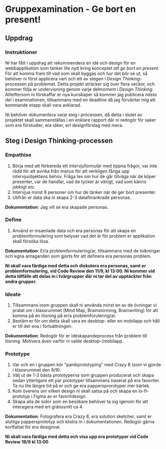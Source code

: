 # Gruppexamination - Ge bort en present!

## Uppdrag

### Instruktioner

Ni har fått i uppdrag att rekommendera en idé och design för en webbapplikation som tänker lite nytt kring konceptet *att ge bort en present*.
För att komma fram till vad som skall byggas och hur det bör se ut, så behöver ni först applicera vart och ett av stegen i *Design Thinking*-processen på problemet.
Detta projekt sträcker sig över flera veckor, och kommer följa er undervisning genom varje delmoment i *Design Thinking*. Allteftersom ni förskaffar er nya kunskaper så kommer jag publicera *nästa del* i examinationen, tillsammans med en deadline då jag förväntar mig att kommande etapp skall vara avklarad.

Ni behöver dokumentera varje steg i processen, då detta i slutet av projektet skall sammanställas i en enklare rapport där ni redogör för saker som era förstudier, era idéer, ert designförslag med mera.

## Steg i Design Thinking-processen

### Empathise

1. Börja med att förbereda ett intervjuformulär med öppna frågor, var inte rädd för att avvika från manus för att verkligen fånga upp intervjuobjektens behov. Fråga tex om hur de går tillväga när de köper presenter, var de handlar, vad de tycker är viktigt, vad som känns jobbigt etc.
2. Intervjua minst 8 personer om hur de tänker när de ger bort presenter.
3. Utifrån er data ska ni skapa 2-3 dataförankrade personas.

**Dokumentation**: Jag vill se era skapade personas.

### Define

1. Använd er insamlade data och era personas för att skapa en problemformulering som belyser vad det är för problem er applikation skall försöka lösa.

**Dokumentation**: Er/a problemformulering/ar, tillsammans med de tolkningar och egna antaganden som gjorts för att definera era personas problem. 

**Ni skall vara färdiga med detta och diskutera era personas, samt er problemformulering, vid Code Review den 11/9, kl 13:00. Ni kommer vid detta tillfälle att delas in i tvärgrupper där ni tar del av upptäckter från andra grupper.**

### Ideate

1. Tillsammans inom gruppen skall ni använda minst en av de övningar vi pratat om i klassrummet (Mind Map, Brainstorming, Brainwriting) för att komma på en lösning på er/a problemforulering/ar.
2. Bestäm er för om detta skall vara en desktop- eller en mobilapp och håll er till det ena i fortsättningen.

**Dokumentation**: Redogör för er idéskapandeprocess från problem till lösning. Motivera även varför ni valde desktop-/mobilapp.

### Prototype

1. Var och en i gruppen kör "panikprototyping" med Crazy 8 (som vi gjorde i klassrummet den 8/9).
2. Välj ut de 1-3 bästa prototyperna som gruppen producerat och skapa sedan ytterligare ett par prototyper tillsammans baserat på era favoriter. Ta nu lite längre tid på er och ge era pappersprorotyper mer kärlek.
3. Kom överens om vilken design ni skall satsa på och skapa en lo-fi-prototyp i Figma av er favoritdesign.
4. Skapa alla de sidor som en besökare behöver ta sig igenom för att interagera med ert gränssnitt ca 4.

**Dokumentation**: Fotografera era Crazy 8, era solution sketcher, samt er slutliga pappersprototyp och klistra in i dokumentationen. Redogör gärna kortfattat för era designval.

**Ni skall vara färdiga med detta och visa upp era prototyper vid Code Review 18/9 kl 13:00**
